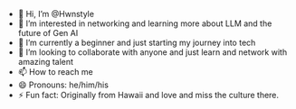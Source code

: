 - 👋 Hi, I’m @Hwnstyle
- 👀 I’m interested in networking and learning more about LLM and the future of Gen AI
- 🌱 I’m currently a beginner and just starting my journey into tech
- 💞️ I’m looking to collaborate with anyone and just learn and network with amazing talent 
- 📫 How to reach me
- 😄 Pronouns: he/him/his
- ⚡ Fun fact: Originally from Hawaii and love and miss the culture there.

<!---
Hwnstyle/Hwnstyle is a ✨ special ✨ repository because its `README.md` (this file) appears on your GitHub profile.
You can click the Preview link to take a look at your changes.
--->
